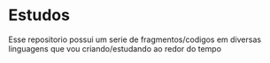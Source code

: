 Estudos
=======

Esse repositorio possui um serie de fragmentos/codigos em diversas linguagens que vou criando/estudando ao redor do tempo
